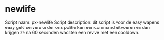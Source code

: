 # newlife
Script naam: px-newlife Script description: dit script is voor de easy wapens easy geld servers onder ons politie kan een command uitvoeren en dan krijgen ze na 60 seconden wachten een revive met een cooldown.
